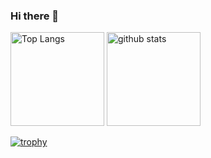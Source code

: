 ### Hi there 👋
<p align="left"> 
  <img alt="Top Langs" height="150px" src="https://github-readme-stats.vercel.app/api/top-langs/?username=ChikaraHanakawa&layout=compact&show_icons=true&theme=onedark"&hide=Makefile, CMake />
  <img alt="github stats" height="150px" src="https://github-readme-stats.vercel.app/api?username=ChikaraHanakawa&theme=onedark&show_icons=ture" />
</p>

[![trophy](https://github-profile-trophy.vercel.app/?username=ChikaraHanakawa&theme=onedark&column=7
)](https://github.com/ryo-ma/github-profile-trophy)
<!--
**ChikaraHanakawa/ChikaraHanakawa** is a ✨ _special_ ✨ repository because its `README.md` (this file) appears on your GitHub profile.

Here are some ideas to get you started:

- 🔭 I’m currently working on ...
- 🌱 I’m currently learning ...
- 👯 I’m looking to collaborate on ...
- 🤔 I’m looking for help with ...
- 💬 Ask me about ...
- 📫 How to reach me: ...
- 😄 Pronouns: ...
- ⚡ Fun fact: ...
-->
